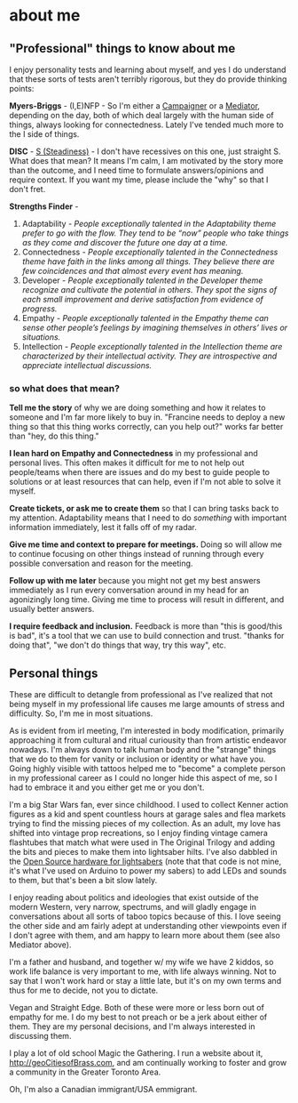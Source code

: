 # about me
## "Professional" things to know about me

I enjoy personality tests and learning about myself, and yes I do understand that these sorts of tests aren't terribly rigorous, but they do provide thinking points:

**Myers-Briggs** - (I,E)NFP - So I'm either a [Campaigner](https://www.16personalities.com/enfp-personality) or a [Mediator](https://www.16personalities.com/infp-personality), depending on the day, both of which deal largely with the human side of things, always looking for connectedness.  Lately I've tended much more to the I side of things.

**DISC** - [S (Steadiness)](https://www.discprofile.com/what-is-disc/overview/steadiness/) - I don't have recessives on this one, just straight S.  What does that mean? It means I'm calm, I am motivated by the story more than the outcome, and I need time to formulate answers/opinions and require context.  If you want my time, please include the "why" so that I don't fret. 

**Strengths Finder** - 
  1. Adaptability - _People exceptionally talented in the Adaptability theme prefer to go with the flow. They tend to be “now” people who take things as they come and discover the future one day at a time._
  2. Connectedness -  _People exceptionally talented in the Connectedness theme have faith in the links among all things. They believe there are few coincidences and that almost every event has meaning._
  3. Developer - _People exceptionally talented in the Developer theme recognize and cultivate the potential in others. They spot the signs of each small improvement and derive satisfaction from evidence of progress._
  4. Empathy - _People exceptionally talented in the Empathy theme can sense other people’s feelings by imagining themselves in others’ lives or situations._
  5. Intellection - _People exceptionally talented in the Intellection theme are characterized by their intellectual activity. They are introspective and appreciate intellectual discussions._

### so what does that mean?

**Tell me the story** of why we are doing something and how it relates to someone and I'm far more likely to buy in. "Francine needs to deploy a new thing so that this thing works correctly, can you help out?" works far better than "hey, do this thing." 

**I lean hard on Empathy and Connectedness** in my professional and personal lives. This often makes it difficult for me to not help out people/teams when there are issues and do my best to guide people to solutions or at least resources that can help, even if I'm not able to solve it myself.

**Create tickets, or ask me to create them** so that I can bring tasks back to my attention. Adaptability means that I need to do _something_ with important information immediately, lest it falls off of my radar. 

**Give me time and context to prepare for meetings.**  Doing so will allow me to continue focusing on other things instead of running through every possible conversation and reason for the meeting.   

**Follow up with me later** because you might not get my best answers immediately as I run every conversation around in my head for an agonizingly long time.  Giving me time to process will result in different, and usually better answers.

**I require feedback and inclusion.**  Feedback is more than "this is good/this is bad", it's a tool that we can use to build connection and trust.  "thanks for doing that", "we don't do things that way, try this way", etc.

## Personal things

These are difficult to detangle from professional as I've realized that not being myself in my professional life causes me large amounts of stress and difficulty. So, I'm me in most situations. 

As is evident from irl meeting, I'm interested in body modification, primarily approaching it from cultural and ritual curiousity than from artistic endeavor nowadays. I'm always down to talk human body and the "strange" things that we do to them for vanity or inclusion or identity or what have you.  Going highly visible with tattoos helped me to "become" a complete person in my professional career as I could no longer hide this aspect of me, so I had to embrace it and you either get me or you don't.

I'm a big Star Wars fan, ever since childhood. I used to collect Kenner action figures as a kid and spent countless hours at garage sales and flea markets trying to find the missing pieces of my collection.  As an adult, my love has shifted into vintage prop recreations, so I enjoy finding vintage camera flashtubes that match what were used in The Original Trilogy and adding the bits and pieces to make them into lightsaber hilts. I've also dabbled in the [Open Source hardware for lightsabers](https://github.com/Protonerd/FX-SaberOS/wiki/Introduction) (note that that code is not mine, it's what I've used on Arduino to power my sabers) to add LEDs and sounds to them, but that's been a bit slow lately.

I enjoy reading about politics and ideologies that exist outside of the modern Western, very narrow, spectrums, and will gladly engage in conversations about all sorts of taboo topics because of this. I love seeing the other side and am fairly adept at understanding other viewpoints even if I don't agree with them, and am happy to learn more about them (see also Mediator above).  

I'm a father and husband, and together w/ my wife we have 2 kiddos, so work life balance is very important to me, with life always winning.  Not to say that I won't work hard or stay a little late, but it's on my own terms and thus for me to decide, not you to dictate.

Vegan and Straight Edge. Both of these were more or less born out of empathy for me. I do my best to not preach or be a jerk about either of them. They are my personal decisions, and I'm always interested in discussing them.

I play a lot of old school Magic the Gathering. I run a website about it, http://geoCitiesofBrass.com, and am continually working to foster and grow a community in the Greater Toronto Area.

Oh, I'm also a Canadian immigrant/USA emmigrant. 

